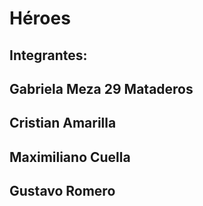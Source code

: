# Héroes

## Integrantes:
## Gabriela Meza 29 Mataderos
## Cristian Amarilla
## Maximiliano Cuella
## Gustavo Romero